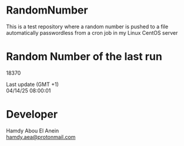 # RandomNumber    
This is a test repository where a random number is pushed to a file automatically passwordless from a cron job in my Linux CentOS server    
# Random Number of the last run   
18370
      
Last update (GMT +1)    
04/14/25 08:00:01
# Developer    
Hamdy Abou El Anein   
hamdy.aea@protonmail.com
